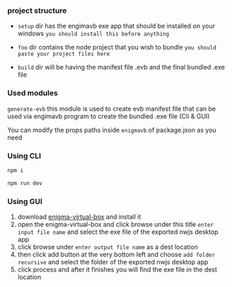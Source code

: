 ### project structure

* `setup` dir has the engimavb exe app that should be installed on your windows `you should install this before anything`

* `foo` dir contains the node project that you wish to bundle `you should paste your project files here`

* `build` dir will be having the manifest file .evb and the final bundled .exe file

### Used modules
`generate-evb` this module is used to create evb manifest file that can be used via engimavb program to create the bundled .exe file (Cli & GUI)


You can modify the props paths inside `enigmavb` of package.json as you need

### Using CLI
```bash
npm i
```
```bash
npm run dev
```

### Using GUI
1. download [enigma-virtual-box](https://enigma-virtual-box.software.informer.com/download/) and install it
2. open the enigma-virtual-box and click browse under this title `enter input file name` and select the exe file of the exported nwjs desktop app
3. click browse under `enter output file name` as a dest location
4. then click add button at the very bottom left and choose `add folder recursive` and select the folder of the exported nwjs desktop app
5. click process and after it finishes you will find the exe file in the dest location
